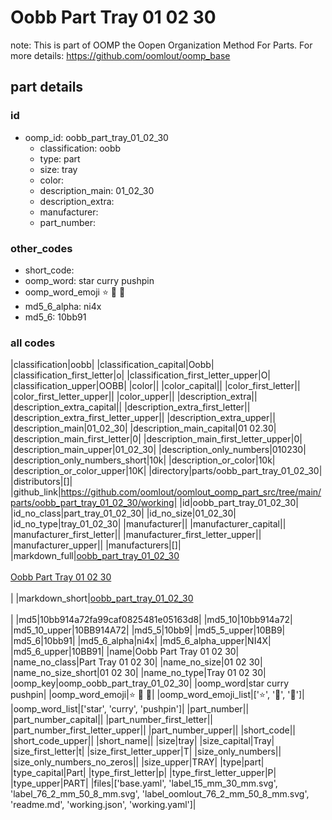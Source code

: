 # Oobb Part Tray 01 02 30  

note: This is part of OOMP the Oopen Organization Method For Parts. For more details: https://github.com/oomlout/oomp_base

##  part details





### id
* oomp_id: oobb_part_tray_01_02_30
  * classification: oobb
  * type: part
  * size: tray
  * color: 
  * description_main: 01_02_30
  * description_extra: 
  * manufacturer: 
  * part_number: 

### other_codes
* short_code: 
* oomp_word: star curry pushpin
* oomp_word_emoji :star: :curry: :pushpin:
* md5_6_alpha: ni4x
* md5_6: 10bb91

### all codes 
|classification|oobb|
|classification_capital|Oobb|
|classification_first_letter|o|
|classification_first_letter_upper|O|
|classification_upper|OOBB|
|color||
|color_capital||
|color_first_letter||
|color_first_letter_upper||
|color_upper||
|description_extra||
|description_extra_capital||
|description_extra_first_letter||
|description_extra_first_letter_upper||
|description_extra_upper||
|description_main|01_02_30|
|description_main_capital|01 02.30|
|description_main_first_letter|0|
|description_main_first_letter_upper|0|
|description_main_upper|01_02_30|
|description_only_numbers|010230|
|description_only_numbers_short|10k|
|description_or_color|10k|
|description_or_color_upper|10K|
|directory|parts/oobb_part_tray_01_02_30|
|distributors|[]|
|github_link|https://github.com/oomlout/oomlout_oomp_part_src/tree/main/parts/oobb_part_tray_01_02_30/working|
|id|oobb_part_tray_01_02_30|
|id_no_class|part_tray_01_02_30|
|id_no_size|01_02_30|
|id_no_type|tray_01_02_30|
|manufacturer||
|manufacturer_capital||
|manufacturer_first_letter||
|manufacturer_first_letter_upper||
|manufacturer_upper||
|manufacturers|[]|
|markdown_full|[oobb_part_tray_01_02_30](https://github.com/oomlout/oomlout_oomp_part_src/tree/main/parts/oobb_part_tray_01_02_30/working)<br>[](https://github.com/oomlout/oomlout_oomp_part_src/tree/main/parts/oobb_part_tray_01_02_30/working)<br>[Oobb Part Tray 01 02 30](https://github.com/oomlout/oomlout_oomp_part_src/tree/main/parts/oobb_part_tray_01_02_30/working)<br><br>|
|markdown_short|[oobb_part_tray_01_02_30](https://github.com/oomlout/oomlout_oomp_part_src/tree/main/parts/oobb_part_tray_01_02_30/working)<br><br>|
|md5|10bb914a72fa99caf0825481e05163d8|
|md5_10|10bb914a72|
|md5_10_upper|10BB914A72|
|md5_5|10bb9|
|md5_5_upper|10BB9|
|md5_6|10bb91|
|md5_6_alpha|ni4x|
|md5_6_alpha_upper|NI4X|
|md5_6_upper|10BB91|
|name|Oobb Part Tray 01 02 30|
|name_no_class|Part Tray 01 02 30|
|name_no_size|01 02 30|
|name_no_size_short|01 02 30|
|name_no_type|Tray 01 02 30|
|oomp_key|oomp_oobb_part_tray_01_02_30|
|oomp_word|star curry pushpin|
|oomp_word_emoji|:star: :curry: :pushpin:|
|oomp_word_emoji_list|[':star:', ':curry:', ':pushpin:']|
|oomp_word_list|['star', 'curry', 'pushpin']|
|part_number||
|part_number_capital||
|part_number_first_letter||
|part_number_first_letter_upper||
|part_number_upper||
|short_code||
|short_code_upper||
|short_name||
|size|tray|
|size_capital|Tray|
|size_first_letter|t|
|size_first_letter_upper|T|
|size_only_numbers||
|size_only_numbers_no_zeros||
|size_upper|TRAY|
|type|part|
|type_capital|Part|
|type_first_letter|p|
|type_first_letter_upper|P|
|type_upper|PART|
|files|['base.yaml', 'label_15_mm_30_mm.svg', 'label_76_2_mm_50_8_mm.svg', 'label_oomlout_76_2_mm_50_8_mm.svg', 'readme.md', 'working.json', 'working.yaml']|
